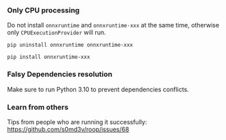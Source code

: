 ### Only CPU processing

Do not install `onnxruntime` and `onnxruntime-xxx` at the same time, otherwise only `CPUExecutionProvider` will run.

```
pip uninstall onnxruntime onnxruntime-xxx
```
```
pip install onnxruntime-xxx
```

### Falsy Dependencies resolution

Make sure to run Python 3.10 to prevent dependencies conflicts.


### Learn from others

Tips from people who are running it successfully: https://github.com/s0md3v/roop/issues/68